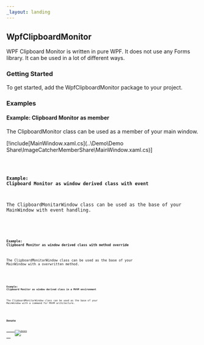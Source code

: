 ```yaml
---
_layout: landing
---
```


## WpfClipboardMonitor 

WPF Clipboard Monitor is written in pure WPF. It does not use any Forms library. It can be used in a lot of different ways.</para>
		
		
### Getting Started

To get started, add the WpfClipboardMonitor package to your project.

### Examples

#### Example: Clipboard Monitor as member
  
The ClipboardMonitor class can be used as a member of your main window.

[!include[MainWindow.xaml.cs](..\Demo\Demo Share\ImageCatcherMemberShare\MainWindow.xaml.cs)]

<code language="c#" source="..\..\Demo\Demo Share\ImageCatcherMemberShare\MainWindow.xaml.cs" title="MainWindow.xaml.cs"/>

#### Example: Clipboard Monitor as window derived class with event

The ClipboardMonitarWindow class can be used as the base of your MainWindow with event handling.

<code language="xaml" source="..\..\Demo\Demo Share\ImageCatcherEventShare\MainWindow.xaml" title="MainWindow.xaml"/>
<code language="c#" source="..\..\Demo\Demo Share\ImageCatcherEventShare\MainWindow.xaml.cs" title="MainWindow.xaml.cs"/>


#### Example: Clipboard Monitor as window derived class with method override

The ClipboardMonitarWindow class can be used as the base of your MainWindow with a overwritten method.

<code language="xaml" source="..\..\Demo\Demo Share\ImageCatcherOverrideShare\MainWindow.xaml" title="MainWindow.xaml"/>
<code language="c#" source="..\..\Demo\Demo Share\ImageCatcherOverrideShare\MainWindow.xaml.cs" title="MainWindow.xaml.cs"/>


#### Example: Clipboard Monitor as window derived class in a MVVM environment

The ClipboardMonitarWindow class can be used as the base of your MainWindow with a command for MVVM architecture.

<code language="xaml" source="..\..\Demo\Demo Share\ImageCatcherMvvmShare\MainView.xaml" title="MainView.xaml"/>
<code language="c#" source="..\..\Demo\Demo Share\ImageCatcherMvvmShare\MainViewModel.cs" title="MainViewModel.cs"/>
 

## Donate

<markup>
	<a href="https://www.paypal.me/GBassman" target="_blank">
		<img src="https://www.paypalobjects.com/en_US/i/btn/btn_donate_LG.gif" border="0" alt="Donate" />
	</a>
</markup>
	


